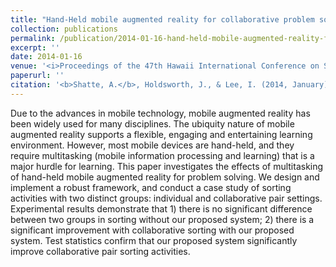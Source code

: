 ```yaml
---
title: "Hand-Held mobile augmented reality for collaborative problem solving: A case study with sorting"
collection: publications
permalink: /publication/2014-01-16-hand-held-mobile-augmented-reality-for-collaborative-problem-solving-a-case-study-with-sorting
excerpt: ''
date: 2014-01-16
venue: '<i>Proceedings of the 47th Hawaii International Conference on System Sciences (HICSS)</i>'
paperurl: ''
citation: '<b>Shatte, A.</b>, Holdsworth, J., & Lee, I. (2014, January). Hand-Held Mobile Augmented Reality for Collaborative Problem Solving: A Case Study with Sorting. In <i>System Sciences (HICSS), 2014 47th Hawaii International Conference on</i> (pp. 91-99). IEEE.'
---
```


Due to the advances in mobile technology, mobile augmented reality has been widely used for many disciplines. The ubiquity nature of mobile augmented reality supports a flexible, engaging and entertaining learning environment. However, most mobile devices are hand-held, and they require multitasking (mobile information processing and learning) that is a major hurdle for learning. This paper investigates the effects of multitasking of hand-held mobile augmented reality for problem solving. We design and implement a robust framework, and conduct a case study of sorting activities with two distinct groups: individual and collaborative pair settings. Experimental results demonstrate that 1) there is no significant difference between two groups in sorting without our proposed system; 2) there is a significant improvement with collaborative sorting with our proposed system. Test statistics confirm that our proposed system significantly improve collaborative pair sorting activities. 

<!---This paper is about the number 3. The number 4 is left for future work.--->

<!---[Download paper here](http://academicpages.github.io/files/paper3.pdf)--->

<!---Recommended citation: Your Name, You. (2015). "Paper Title Number 3." <i>Journal 1</i>. 1(3).--->

